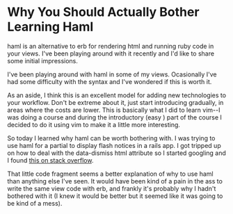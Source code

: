# Why You Should Actually Bother Learning Haml

haml is an alternative to erb for rendering html and running ruby code in your views. I've been playing around with it recently and I'd like to share some initial impressions.

I've been playing around with haml in some of my views. Ocasionally I've had some difficulty with the syntax and I've wondered if this is worth it.

As an aside, I think this is an excellent model for adding new technologies to your workflow. Don't be extreme about it, just start introducing gradually, in areas where the costs are lower. This is basically what I did to learn vim--I was doing a course and during the introductory (easy ) part of the course I decided to do it using vim to make it a little more interesting.

So today I learned why haml can be worth bothering with. I was trying to use haml for a partial to display flash notices in a rails app. I got tripped up on how to deal with the data-dismiss html attribute so I started googling and I found [this on stack overflow](http://stackoverflow.com/a/13978951/2181217).

That little code fragment seems a better explanation of why to use haml than anything else I've seen. It would have been kind of a pain in the ass to write the same view code with erb, and frankly it's probably why I hadn't bothered with it (I knew it would be better but it seemed like it was going to be kind of a mess).


